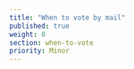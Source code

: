 ```yaml
---
title: "When to vote by mail"
published: true
weight: 0
section: when-to-vote
priority: Minor
---
```

